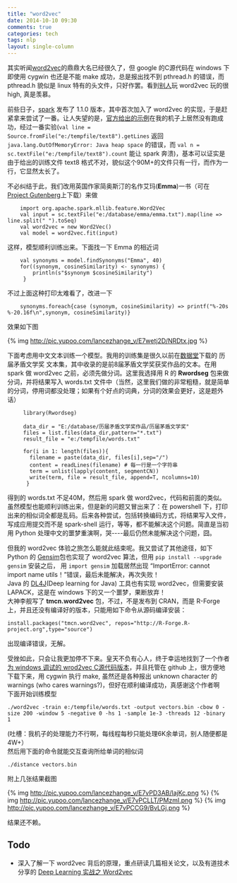 ```yaml
---
title: "word2vec"
date: 2014-10-10 09:30
comments: true
categories: tech
tags: nlp
layout: single-column
---
```


其实听闻[word2vec](http://code.google.com/p/word2vec/)的鼎鼎大名已经很久了，但 google 的C源代码在 windows 下即使用 cygwin 也还是不能 make 成功，总是报出找不到 pthread.h 的错误，而 pthread.h 貌似是 linux 特有的头文件，只好作罢。看到[别人](http://blog.csdn.net/zhoubl668/article/details/24314769)玩 word2vec 玩的很 high, 真是羡慕<!--more-->。  

前些日子，[spark](https://spark.apache.org/) 发布了 1.1.0 版本，其中首次加入了 word2vec 的实现，于是赶紧拿来尝试了一番。让人失望的是，[官方给出的示例](http://people.apache.org/~pwendell/spark-1.1.0-snapshot2-docs/mllib-feature-extraction.html)在我的机子上居然没有跑成功，经过一番实验(`val line = Source.fromFile("e:/tempfile/text8").getLines` 返回 `java.lang.OutOfMemoryError: Java heap space` 的错误，而 `val n = sc.textFile("e:/tempfile/text8").count` 能让 spark 奔溃)，基本可以证实是由于给出的训练文件 text8 格式不对，貌似这个90M+的文件只有一行，而作为一行，它显然太长了。    

不必纠结于此，我们改用英国作家简奥斯汀的名作艾玛(**Emma**)一书（可在 [Project Gutenberg](http://www.gutenberg.org/)上下载）来做

```
    import org.apache.spark.mllib.feature.Word2Vec
    val input = sc.textFile("e:/database/emma/emma.txt").map(line => line.split(" ").toSeq)  
    val word2vec = new Word2Vec()
    val model = word2vec.fit(input)  
```

这样，模型顺利训练出来。下面找一下 Emma 的相近词  

```
    val synonyms = model.findSynonyms("Emma", 40)
    for((synonym, cosineSimilarity) <- synonyms) {
        println(s"$synonym $cosineSimilarity")
     }
```

不过上面这种打印太难看了，改进一下 

```
    synonyms.foreach{case (synonym, cosineSimilarity) => printf("%-20s %-20.16f\n",synonym, cosineSimilarity)}
```

效果如下图

{% img http://pic.yupoo.com/lancezhange_v/E7wetj2D/NRDtx.jpg %}  

下面考虑用中文文本训练一个模型。我用的训练集是很久以前在[数据堂](http://datatang.com/)下载的 历届矛盾文学奖 文本集，其中收录的是前8届茅盾文学奖获奖作品的文本。在用 spark 做 word2vec 之前，必须先做分词。这里我选择用 R 的 **Rwordseg** 包来做分词，并将结果写入 words.txt 文件中（当然，这里我们做的非常粗糙，就是简单的分词，停用词都没处理；如果有个好点的词典，分词的效果会更好，这是题外话）
     
```
     library(Rwordseg)
     
     data_dir = "E:/database/历届矛盾文学奖作品/历届茅盾文学奖"
     files = list.files(data_dir,pattern="*.txt")
     result_file = "e:/tempfile/words.txt"
     
     for(i in 1: length(files)){
       filename = paste(data_dir, files[i],sep="/")
       content = readLines(filename) # 每一行是一个字符串
       term = unlist(lapply(content, segmentCN))
       write(term, file = result_file, append=T, ncolumns=10)
      }
```

得到的 words.txt 不足40M，然后用 spark 做 word2vec，代码和前面的类似。  
虽然模型也能顺利训练出来，但是新的问题又冒出来了：在 powershell 下，打印出来的相似词全都是乱码。后来各种尝试，包括转换编码方式，将结果写入文件，写成应用提交而不是 spark-shell 运行，等等，都不能解决这个问题。简直是当初用 Python 处理中文的噩梦重演啊，哭----最后仍然未能解决这个问题，囧。  

但我的 word2vec 体验之旅怎么能就此结束呢。我又尝试了其他途径，如下    
Python 的 [Gensim](http://radimrehurek.com/gensim/models/word2vec.html)包也实现了 word2vec 算法，但用  `pip install --upgrade gensim` 安装之后， 用 `import gensim` 加载居然出现  “ImportError: cannot import name utils！”错误，最后未能解决，再次失败！  
Java 的 [DL4J](http://deeplearning4j.org/compare-dl4j-torch7-pylearn.html)(Deep learning for Java) 工具也有实现 word2vec，但需要安装 LAPACK，这是在 windows 下的又一个噩梦，果断放弃！  
大神李舰写了 **tmcn.word2vec** 包，不过，不是发布到 CRAN，而是 R-Forge 上，并且还没有编译好的版本，只能用如下命令从源码编译安装：

    install.packages("tmcn.word2vec", repos="http://R-Forge.R-project.org",type="source")

出现编译错误，无解。  

受挫如此，只会让我更加停不下来。皇天不负有心人，终于幸运地找到了一个作者[为 windows 调试的 wrod2vec C源代码版本](https://github.com/zhangyafeikimi/word2vec-win32)，并且托管在 github 上，很方便地下载下来，用 cygwin 执行 make, 虽然还是各种报出 unknown character 的 warnings (who cares warnings?)，但好在顺利编译成功，真感谢这个作者啊  
下面开始训练模型

    ./word2vec -train e:/tempfile/words.txt -output vectors.bin -cbow 0 -size 200 -window 5 -negative 0 -hs 1 -sample 1e-3 -threads 12 -binary 1  

(吐槽：我机子的处理能力不行啊，每线程每秒只能处理6K余单词，别人随便都是4W+）  
然后用下面的命令就能交互查询所给单词的相似词

    ./distance vectors.bin

附上几张结果截图  

{% img http://pic.yupoo.com/lancezhange_v/E7vPD3AB/lajKc.png %}
{% img http://pic.yupoo.com/lancezhange_v/E7vPCLLT/PMzmI.png %}
{% img http://pic.yupoo.com/lancezhange_v/E7vPCCG9/BvLGj.png %}

结果还不赖。  

## Todo  
- 深入了解一下 word2vec 背后的原理，重点研读几篇相关论文，以及有道技术分享的 [Deep Learning 实战之 Word2vec](http://techblog.youdao.com/?p=915)

  





